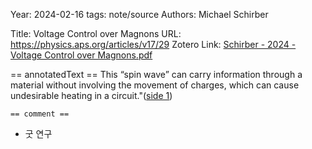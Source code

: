 Year: 2024-02-16
tags: note/source
Authors: Michael Schirber


Title: Voltage Control over Magnons
URL: https://physics.aps.org/articles/v17/29
Zotero Link: [Schirber - 2024 - Voltage Control over Magnons.pdf](zotero://select/library/items/8AEG8366)

== annotatedText ==
	This “spin wave” can carry information through a material without involving the movement of charges, which can cause undesirable heating in a circuit."([side 1](zotero://open-pdf/library/items/8AEG8366?page=1&annotation=Q72X76ZN)) 


 

	== comment ==
- 굿 연구 


